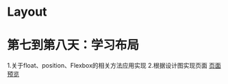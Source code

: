 # Layout
<h1>第七到第八天：学习布局</h1>
<p>
  1.关于float、position、Flexbox的相关方法应用实现
  2.根据设计图实现页面
  <a href="https://dcxavier.github.io/Layout/showAll.html">页面预览</a>
</p>


